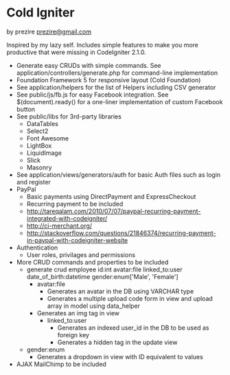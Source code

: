 Cold Igniter
============
by prezire
prezire@gmail.com

Inspired by my lazy self. Includes simple features to make you more productive that were missing in CodeIgniter 2.1.0.

- Generate easy CRUDs with simple commands. See application/controllers/generate.php for command-line implementation
- Foundation Framework 5 for responsive layout (Cold Foundation)
- See application/helpers for the list of Helpers including CSV generator
- See public/js/fb.js for easy Facebook integration. See $(document).ready() for a one-liner implementation of custom Facebook button
- See public/libs for 3rd-party libraries
  - DataTables
  - Select2
  - Font Awesome
  - LightBox
  - LiquidImage
  - Slick
  - Masonry
- See application/views/generators/auth for basic Auth files such as login and register
- PayPal
	- Basic payments using DirectPayment and ExpressCheckout
	- Recurring payment to be included
    - http://tareqalam.com/2010/07/07/paypal-recurring-payment-integrated-with-codeigniter/
    - http://ci-merchant.org/
    - http://stackoverflow.com/questions/21846374/recurring-payment-in-paypal-with-codeigniter-website
- Authentication
	- User roles, privilages and permissions
- More CRUD commands and properties to be included
	- generate crud employee id:int avatar:file linked_to:user date_of_birth:datetime gender:enum['Male', 'Female']
		- avatar:file
			- Generates an avatar in the DB using VARCHAR type
			- Generates a multiple upload code form in view and upload array in model using data_helper
      - Generates an img tag in view
		- linked_to:user
			- Generates an indexed user_id in the DB to be used as foreign key
			- Generates a hidden tag in the update view
    - gender:enum
      - Generates a dropdown in view with ID equivalent to values
- AJAX MailChimp to be included